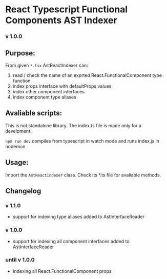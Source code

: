 # React Typescript Functional Components AST Indexer
### v 1.0.0


## Purpose:
From given `*.tsx` AstReactIndexer can:
1. read / check the name of an exprted React.FunctionalComponent type function
2. index props interface with defaultProps values
3. index other component interfaces
4. index component type aliases

## Avaliable scripts:
This is not standalone library. The index.ts file is made only for a develpment.

`npm run dev` compiles from typescript in watch mode and runs index.js in nodemon

## Usage:
Import the `AstReactIndexer` class. Check its *.ts file for avaliable methods.

## Changelog

### v 1.1.0
- support for indexing type aliases added to AstInterfaceReader

### v 1.0.0
- support for indexing all component interfaces added to AstInterfaceReader

### until v 1.0.0
- indexing all React.FunctionalComponent props